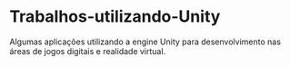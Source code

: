 # Trabalhos-utilizando-Unity
Algumas aplicações utilizando a engine Unity para desenvolvimento nas áreas de jogos digitais e realidade virtual.
